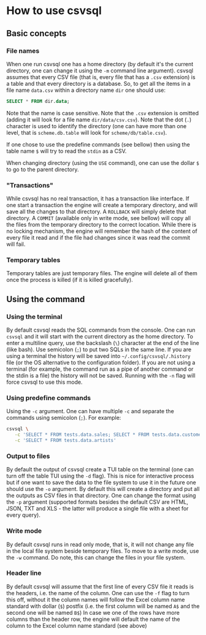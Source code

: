 # How to use csvsql

## Basic concepts
### File names
When one run csvsql one has a  home directory (by default it's the current directory, one can change it using the `-m` command line argument).
csvsql assumes that every CSV file (that is, every file that has a `.csv` extension) is a table and that every directory is a database. So, to get all the items in a file name `data.csv` within a directory name `dir` one should use:
```sql
SELECT * FROM dir.data;
```
Note that the name is case sensitive.
Note that the `.csv` extension is omitted (adding it will look for a file name `dir/data/csv.csv`).
Note that the dot (`.`) character is used to identify the directory (one can have more than one level, that is `scheme.db.table` will look for `scheme/db/table.csv`).

If one chose to use the predefine commands (see bellow) then using the table name `$` will try to read the `stdin` as a CSV.

When changing directory (using the `USE` command), one can use the dollar `$` to go to the parent directory.

### "Transactions"
While csvsql has no real transaction, it has a transaction like interface. If one start a transaction the engine will create a temporary directory, and will save all the changes to that directory. A `ROLLBACK` will simply delete that directory. A `COMMIT` (available only in write mode, see bellow) will copy all the files from the temporary directory to the correct location. While there is no locking mechanism, the engine will remember the hash of the content of every file it read and if the file had changes since it was read the commit will fail.

### Temporary tables
Temporary tables are just temporary files. The engine will delete all of them once the process is killed (if it is killed gracefully).

## Using the command
### Using the terminal
By default csvsql reads the SQL commands from the console. One can run `csvsql` and it will start with the current directory as the home directory. To enter a multiline query, use the backslash (`\`) character at the end of the line (like bash). Use semicolon (`;`) to put two SQLs in the same line.
If you are using a terminal the history will be saved into `~/.config/csvsql/.history` file (or the OS alternative to the configuration folder).
If you are not using a terminal (for example, the command run as a pipe of another command or the stdin is a file) the history will not be saved. Running with the `-n` flag will force csvsql to use this mode.

### Using predefine commands
Using the `-c` argument. One can have multiple `-c` and separate the commands using semicolon (`;`). For example:
```bash
csvsql \
   -c 'SELECT * FROM tests.data.sales; SELECT * FROM tests.data.customers' \
   -c 'SELECT * FROM tests.data.artists'
```
### Output to files
By default the output of csvsql create a TUI table on the terminal (one can turn off the table TUI using the `-d` flag). This is nice for interactive process but if one want to save the data to the file system to use it in the future one should use the `-o` argument. By default this will create a directory and put all the outputs as CSV files in that directory. One can change the format using the `-p` argument (supported formats besides the default CSV are HTML, JSON, TXT and XLS - the latter will produce a single file with a sheet for every query).

### Write mode
By default csvsql runs in read only mode, that is, it will not change any file in the local file system beside temporary files. To move to a write mode, use the `-w` command. Do note, this can change the files in your file system.

### Header line
By default csvsql will assume that the first line of every CSV file it reads is the headers, i.e. the name of the column. One can use the `-f` flag to turn this off, without it the column names will follow the Excel column name standard with dollar (`$`) postfix (i.e. the first column will be named `A$` and the second one will be named `B$`)
In case we one of the rows have more columns than the header row, the engine will default the name of the column to the Excel column name standard (see above)